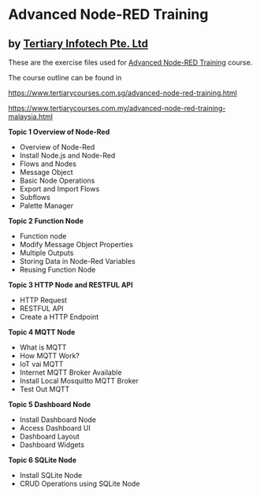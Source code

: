 # Advanced Node-RED Training
## by [Tertiary Infotech Pte. Ltd](https://www.tertiarycourses.com.sg/)

These are the exercise files used for [Advanced Node-RED Training](https://www.tertiarycourses.com.sg/advanced-node-red-training.html) course. 

The course outline can be found in 

https://www.tertiarycourses.com.sg/advanced-node-red-training.html

https://www.tertiarycourses.com.my/advanced-node-red-training-malaysia.html

<p><strong>Topic 1 Overview of Node-Red</strong></p>
<ul>
<li>Overview of Node-Red</li>
<li>Install Node.js and Node-Red</li>
<li>Flows and Nodes</li>
<li>Message Object</li>
<li>Basic Node Operations</li>
<li>Export and Import Flows</li>
<li>Subflows</li>
<li>Palette Manager</li>
</ul>
<p><strong>Topic 2 Function Node</strong> </p>
<ul>
<li>Function node</li>
<li>Modify Message Object Properties</li>
<li>Multiple Outputs</li>
<li>Storing Data in Node-Red Variables</li>
<li>Reusing Function Node</li>
</ul>
<p><strong>Topic 3 HTTP Node and RESTFUL API</strong></p>
<ul>
<li>HTTP Request</li>
<li>RESTFUL API</li>
<li>Create a HTTP Endpoint</li>
</ul>
<p><strong>Topic 4 MQTT Node</strong></p>
<ul>
<li>What is MQTT</li>
<li>How MQTT Work?</li>
<li>IoT vai MQTT</li>
<li>Internet MQTT Broker Available</li>
<li>Install Local Mosquitto MQTT Broker</li>
<li>Test Out MQTT</li>
</ul>
<p><strong>Topic 5 Dashboard Node</strong></p>
<ul>
<li>Install Dashboard Node</li>
<li>Access Dashboard UI</li>
<li>Dashboard Layout</li>
<li>Dashboard Widgets</li>
</ul>
<p><strong>Topic 6 SQLite Node</strong></p>
<ul>
<li>Install SQLite Node</li>
<li>CRUD Operations using SQLite Node</li>
</ul>
